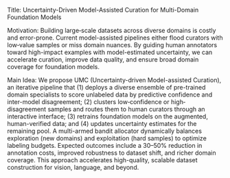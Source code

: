 Title: Uncertainty-Driven Model-Assisted Curation for Multi-Domain Foundation Models

Motivation:
Building large‐scale datasets across diverse domains is costly and error-prone. Current model-assisted pipelines either flood curators with low‐value samples or miss domain nuances. By guiding human annotators toward high-impact examples with model-estimated uncertainty, we can accelerate curation, improve data quality, and ensure broad domain coverage for foundation models.

Main Idea:
We propose UMC (Uncertainty-driven Model-assisted Curation), an iterative pipeline that (1) deploys a diverse ensemble of pre-trained domain specialists to score unlabeled data by predictive confidence and inter-model disagreement; (2) clusters low‐confidence or high‐disagreement samples and routes them to human curators through an interactive interface; (3) retrains foundation models on the augmented, human-verified data; and (4) updates uncertainty estimates for the remaining pool. A multi-armed bandit allocator dynamically balances exploration (new domains) and exploitation (hard samples) to optimize labeling budgets. Expected outcomes include a 30–50% reduction in annotation costs, improved robustness to dataset shift, and richer domain coverage. This approach accelerates high-quality, scalable dataset construction for vision, language, and beyond.